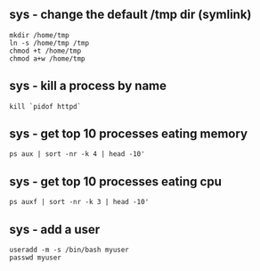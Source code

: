 sys - change the default /tmp dir (symlink)
-------------------------------------------

```shell
mkdir /home/tmp
ln -s /home/tmp /tmp
chmod +t /home/tmp
chmod a+w /home/tmp
```

sys - kill a process by name
----------------------------

```shell
kill `pidof httpd`
```

sys - get top 10 processes eating memory
-------------------------------------

```shell
ps aux | sort -nr -k 4 | head -10'
```

sys - get top 10 processes eating cpu
-------------------------------------

```shell
ps auxf | sort -nr -k 3 | head -10'
```

sys - add a user
----------------

```shell
useradd -m -s /bin/bash myuser
passwd myuser
```
